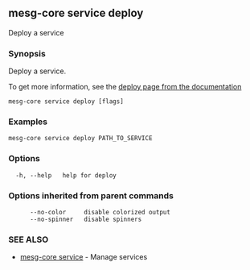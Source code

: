## mesg-core service deploy

Deploy a service

### Synopsis

Deploy a service.

To get more information, see the [deploy page from the documentation](https://docs.mesg.com/guide/service/deploy-a-service.html)

```
mesg-core service deploy [flags]
```

### Examples

```
mesg-core service deploy PATH_TO_SERVICE
```

### Options

```
  -h, --help   help for deploy
```

### Options inherited from parent commands

```
      --no-color     disable colorized output
      --no-spinner   disable spinners
```

### SEE ALSO

* [mesg-core service](mesg-core_service.md)	 - Manage services

